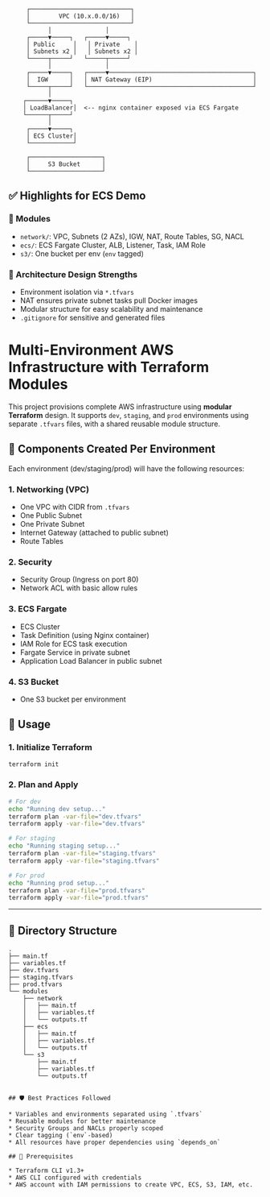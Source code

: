          ┌────────────────────────────┐
         │        VPC (10.x.0.0/16)   │
         └────────────────────────────┘
               │               │
         ┌─────▼─────┐   ┌─────▼─────┐
         │ Public     │   │ Private    │
         │ Subnets x2 │   │ Subnets x2 │
         └─────┬─────┘   └─────┬─────┘
               │               │
         ┌─────▼─────┐   ┌─────▼────────────────────────────────────────┐
         │  IGW      │   │ NAT Gateway (EIP)                            │
         └─────┬─────┘   └──────────────────────────────────────────────┘
               │
        ┌──────▼─────┐
        │ LoadBalancer│  <-- nginx container exposed via ECS Fargate
        └──────┬─────┘
               │
         ┌─────▼─────┐
         │ ECS Cluster│
         └────────────┘

         ┌────────────────────┐
         │     S3 Bucket      │
         └────────────────────┘




## ✅ Highlights for ECS Demo

### 🔹 Modules

* `network/`: VPC, Subnets (2 AZs), IGW, NAT, Route Tables, SG, NACL
* `ecs/`: ECS Fargate Cluster, ALB, Listener, Task, IAM Role
* `s3/`: One bucket per env (`env` tagged)

### 🔹 Architecture Design Strengths

* Environment isolation via `*.tfvars`
* NAT ensures private subnet tasks pull Docker images
* Modular structure for easy scalability and maintenance
* `.gitignore` for sensitive and generated files


# Multi-Environment AWS Infrastructure with Terraform Modules

This project provisions complete AWS infrastructure using **modular Terraform** design. 
It supports `dev`, `staging`, and `prod` environments using separate `.tfvars` files, with a shared reusable module structure.


## 🔧 Components Created Per Environment

Each environment (dev/staging/prod) will have the following resources:

### 1. **Networking (VPC)**

* One VPC with CIDR from `.tfvars`
* One Public Subnet
* One Private Subnet
* Internet Gateway (attached to public subnet)
* Route Tables

### 2. **Security**

* Security Group (Ingress on port 80)
* Network ACL with basic allow rules

### 3. **ECS Fargate**

* ECS Cluster
* Task Definition (using Nginx container)
* IAM Role for ECS task execution
* Fargate Service in private subnet
* Application Load Balancer in public subnet

### 4. **S3 Bucket**

* One S3 bucket per environment

## 🚀 Usage

### 1. Initialize Terraform

```bash
terraform init
```

### 2. Plan and Apply

```bash
# For dev
echo "Running dev setup..."
terraform plan -var-file="dev.tfvars"
terraform apply -var-file="dev.tfvars"

# For staging
echo "Running staging setup..."
terraform plan -var-file="staging.tfvars"
terraform apply -var-file="staging.tfvars"

# For prod
echo "Running prod setup..."
terraform plan -var-file="prod.tfvars"
terraform apply -var-file="prod.tfvars"
```

---

## 📁 Directory Structure

```
.
├── main.tf
├── variables.tf
├── dev.tfvars
├── staging.tfvars
├── prod.tfvars
└── modules
    ├── network
    │   ├── main.tf
    │   ├── variables.tf
    │   └── outputs.tf
    ├── ecs
    │   ├── main.tf
    │   ├── variables.tf
    │   └── outputs.tf
    └── s3
        ├── main.tf
        ├── variables.tf
        └── outputs.tf


## 🛡️ Best Practices Followed

* Variables and environments separated using `.tfvars`
* Reusable modules for better maintenance
* Security Groups and NACLs properly scoped
* Clear tagging (`env`-based)
* All resources have proper dependencies using `depends_on`

## 📌 Prerequisites

* Terraform CLI v1.3+
* AWS CLI configured with credentials
* AWS account with IAM permissions to create VPC, ECS, S3, IAM, etc.
